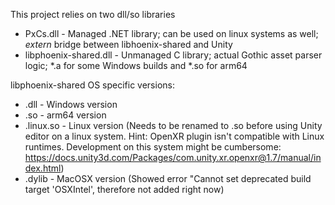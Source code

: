 This project relies on two dll/so libraries

* PxCs.dll - Managed .NET library; can be used on linux systems as well; _extern_ bridge between libhoenix-shared and Unity
* libphoenix-shared.dll - Unmanaged C library; actual Gothic asset parser logic; *.a for some Windows builds and *.so for arm64


libphoenix-shared OS specific versions:
* .dll - Windows version
* .so - arm64 version
* .linux.so - Linux version (Needs to be renamed to .so before using Unity editor on a linux system. Hint: OpenXR plugin isn't compatible with Linux runtimes. Development on this system might be cumbersome: https://docs.unity3d.com/Packages/com.unity.xr.openxr@1.7/manual/index.html)
* .dylib - MacOSX version (Showed error "Cannot set deprecated build target 'OSXIntel', therefore not added right now)